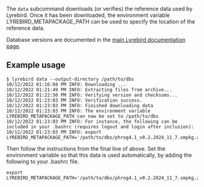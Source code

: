 
The `data` subcommand downloads (or verifies) the reference data used by Lyrebird.
Once it has been downloaded, the environment variable LYREBIRD_METAPACKAGE_PATH
can be used to specify the location of the reference data.

Database versions are documented in the [main Lyrebird documentation page](/Lyrebird).

## Example usage

```
$ lyrebird data --output-directory /path/to/dbs
10/12/2022 01:16:04 PM INFO: Downloading ...
10/12/2022 01:21:49 PM INFO: Extracting files from archive...
10/12/2022 01:22:50 PM INFO: Verifying version and checksums...
10/12/2022 01:23:03 PM INFO: Verification success.
10/12/2022 01:23:03 PM INFO: Finished downloading data
10/12/2022 01:23:03 PM INFO: The environment variable LYREBIRD_METAPACKAGE_PATH can now be set to /path/to/dbs
10/12/2022 01:23:03 PM INFO: For instance, the following can be included in your .bashrc (requires logout and login after inclusion):
10/12/2022 01:23:03 PM INFO: export LYREBIRD_METAPACKAGE_PATH='/path/to/dbs/phrog4.1_v0.2.2024_11_7.smpkg.zb'
```

Then follow the instructions from the final line of above. Set the environment variable so that this data is used automatically, by adding the following to your .bashrc file.

```
export LYREBIRD_METAPACKAGE_PATH='/path/to/dbs/phrog4.1_v0.2.2024_11_7.smpkg.zb'
```
